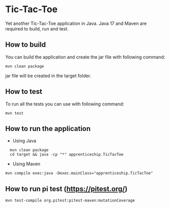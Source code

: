 # Tic-Tac-Toe

Yet another Tic-Tac-Toe application in Java. Java 17 and Maven are required to build, run and test.

## How to build

You can build the application and create the jar file with following command:

```
mvn clean package
```

jar file will be created in the target folder.

## How to test

To run all the tests you can use with following command:

```
mvn test
```

## How to run the application

+ Using Java

```
  mvn clean package
  cd target && java -cp "*" apprenticeship.TicTacToe
```

- Using Maven

```
mvn compile exec:java -Dexec.mainClass="apprenticeship.TicTacToe"
```

## How to run pi test (https://pitest.org/)

```
mvn test-compile org.pitest:pitest-maven:mutationCoverage
```